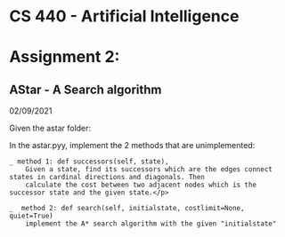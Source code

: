 # CS 440 - Artificial Intelligence

<h1> Assignment 2:  </h1>
<h2> AStar - A Search algorithm </h2>

02/09/2021

Given the astar folder:

In the astar.pyy, implement the 2 methods that are unimplemented:
  
    _ method 1: def successors(self, state),
        Given a state, find its successors which are the edges connect states in cardinal directions and diagonals. Then 
        calculate the cost between two adjacent nodes which is the successor state and the given state.</p>
    
    _  method 2: def search(self, initialstate, costlimit=None, quiet=True)
        implement the A* search algorithm with the given "initialstate"
    
